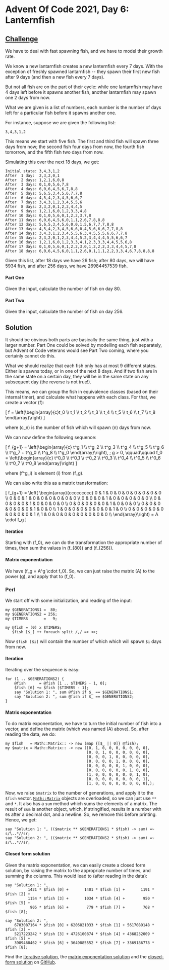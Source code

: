 # Advent Of Code 2021, Day 6: Lanternfish

## [Challenge](https://adventofcode.com/2021/day/6)

We have to deal with fast spawning fish, and we have to model
their growth rate.

We know a new lantarnfish creates a new lanternfish every 7 days.
With the exception of freshly spawned lantarnfish -- they
spawn their first new fish after 9 days (and then a new fish
every 7 days).

But not all fish are on the part of their cycle: while one
lantarnfish may have 4 days left before it spawns another
fish, another lantarnfish may spawn one 2 days from now.

What we are given is a list of numbers, each number is the
number of days left for a particular fish before it spawns
another one.

For instance, suppose we are given the following list:

~~~~
3,4,3,1,2
~~~~

This means we start with five fish. The first and third fish will spawn
three days from now; the second fish four days from now, the fourth
fish tomorrow, and the fifth fish two days from now.

Simulating this over the next 18 days, we get:

~~~~
Initial state: 3,4,3,1,2
After  1 day:  2,3,2,0,1
After  2 days: 1,2,1,6,0,8
After  3 days: 0,1,0,5,6,7,8
After  4 days: 6,0,6,4,5,6,7,8,8
After  5 days: 5,6,5,3,4,5,6,7,7,8
After  6 days: 4,5,4,2,3,4,5,6,6,7
After  7 days: 3,4,3,1,2,3,4,5,5,6
After  8 days: 2,3,2,0,1,2,3,4,4,5
After  9 days: 1,2,1,6,0,1,2,3,3,4,8
After 10 days: 0,1,0,5,6,0,1,2,2,3,7,8
After 11 days: 6,0,6,4,5,6,0,1,1,2,6,7,8,8,8
After 12 days: 5,6,5,3,4,5,6,0,0,1,5,6,7,7,7,8,8
After 13 days: 4,5,4,2,3,4,5,6,6,0,4,5,6,6,6,7,7,8,8
After 14 days: 3,4,3,1,2,3,4,5,5,6,3,4,5,5,5,6,6,7,7,8
After 15 days: 2,3,2,0,1,2,3,4,4,5,2,3,4,4,4,5,5,6,6,7
After 16 days: 1,2,1,6,0,1,2,3,3,4,1,2,3,3,3,4,4,5,5,6,8
After 17 days: 0,1,0,5,6,0,1,2,2,3,0,1,2,2,2,3,3,4,4,5,7,8
After 18 days: 6,0,6,4,5,6,0,1,1,2,6,0,1,1,1,2,2,3,3,4,6,7,8,8,8,8
~~~~

Given this list, after 18 days we have 26 fish; after 80 days,
we will have <span class = "answer">5934</span> fish, and
after 256 days, we have <span class = "answer">26984457539</span>
fish.

#### Part One
Given the input, calculate the number of fish on day 80.

#### Part Two
Given the input, calculate the number of fish on day 256.

## Solution

It should be obvious both parts are basically the same thing, just with
a larger number. Part One could be solved by modelling each fish
separately, but Advent of Code veterans would see Part Two coming,
where you certainly cannot do this.

What we should realize that each fish only has at most 9 different states.
Either is spawns today, or in one of the next 8 days. And if two fish
are in the same state on a certain day, they will be in the same state
on any subsequent day (the reverse is not true!).

This means, we can group the fish in equivalence classes (based on their
internal timer), and calculate what happens with each class. For that,
we create a vector \(f\):

\[
    f = \left(\begin{array}{c}t_0 \\\\ t_1 \\\\ t_2 \\\\ t_3 \\\\ t_4 \\\\
                              t_5 \\\\ t_6 \\\\ t_7 \\\\ t_8
              \end{array}\right)
\]

where \(c_n\) is the number of fish which will spawn \(n\) days from
now.

We can now define the following sequence:

\[
    f_{g+1} = \left(\begin{array}{c}
                  t^g_1 \\\\
                  t^g_2 \\\\
                  t^g_3 \\\\
                  t^g_4 \\\\
                  t^g_5 \\\\
                  t^g_6 \\\\
                  t^g_7 + t^g_0 \\\\
                  t^g_8 \\\\
                  t^g_0 \end{array}\right), \; g > 0,
     \qquad\qquad f_0 = 
              \left(\begin{array}{c}
                  t^0_0 \\\\
                  t^0_1 \\\\
                  t^0_2 \\\\
                  t^0_3 \\\\
                  t^0_4 \\\\
                  t^0_5 \\\\
                  t^0_6 \\\\
                  t^0_7 \\\\
                  t^0_8 \end{array}\right)
\]

where \(f^g_i\) is element \(i\) from \(f_g\).


We can also write this as a matrix transformation:

\[
    f_{g+1} = \left(
        \begin{array}{ccccccccc}
        0 & 1 & 0 & 0 & 0 & 0 & 0 & 0 & 0 \\\\
        0 & 0 & 1 & 0 & 0 & 0 & 0 & 0 & 0 \\\\
        0 & 0 & 0 & 1 & 0 & 0 & 0 & 0 & 0 \\\\
        0 & 0 & 0 & 0 & 1 & 0 & 0 & 0 & 0 \\\\
        0 & 0 & 0 & 0 & 0 & 1 & 0 & 0 & 0 \\\\
        0 & 0 & 0 & 0 & 0 & 0 & 1 & 0 & 0 \\\\
        1 & 0 & 0 & 0 & 0 & 0 & 0 & 1 & 0 \\\\
        0 & 0 & 0 & 0 & 0 & 0 & 0 & 0 & 1 \\\\
        1 & 0 & 0 & 0 & 0 & 0 & 0 & 0 & 0 \\\\
        \end{array}\right) = A \cdot f_g
\]

#### Iteration

Starting with \(f_0\), we can do the transformation the appropriate
number of times, then sum the values in \(f_{80}\) and \(f_{256}\).

#### Matrix exponentiation

We have \(f_g = A^g \cdot f_0\). So, we can just raise the matrix \(A\)
to the power \(g\), and apply that to \(f_0\).

### Perl

We start off with some initialization, and reading of the input:

~~~~
my $GENERATIONS1 =  80;
my $GENERATIONS2 = 256;
my $TIMERS       =   9;

my @fish = (0) x $TIMERS;
   $fish [$_] ++ foreach split /,/ => <>;
~~~~

Now `$fish [$i]` will contain the number of which which will spawn 
`$i` days from now.

#### Iteration

Iterating over the sequence is easy:

~~~~
for (1 .. $GENERATIONS2) {
    @fish      = @fish [1 .. $TIMERS - 1, 0];
    $fish [6] += $fish [$TIMERS - 1];
    say "Solution 1: ", sum @fish if $_ == $GENERATIONS1;
    say "Solution 2: ", sum @fish if $_ == $GENERATIONS2;
}
~~~~

#### Matrix exponentation

To do matrix exponentation, we have to turn the initial number 
of fish into a vector, and define the matrix (which was named \(A\)
above). So, after reading the data, we do:

~~~~
my $fish   = Math::Matrix:: -> new (map {[$_ || 0]} @fish);
my $matrix = Math::Matrix:: -> new ([0, 1, 0, 0, 0, 0, 0, 0, 0],
                                    [0, 0, 1, 0, 0, 0, 0, 0, 0],
                                    [0, 0, 0, 1, 0, 0, 0, 0, 0],
                                    [0, 0, 0, 0, 1, 0, 0, 0, 0],
                                    [0, 0, 0, 0, 0, 1, 0, 0, 0],
                                    [0, 0, 0, 0, 0, 0, 1, 0, 0],
                                    [1, 0, 0, 0, 0, 0, 0, 1, 0],
                                    [0, 0, 0, 0, 0, 0, 0, 0, 1],
                                    [1, 0, 0, 0, 0, 0, 0, 0, 0],);
~~~~

Now, we raise `$matrix` to the number of generations, and apply
it to the `$fish` vector. [`Math::Matrix`](#) objects are overloaded,
so we can just use `**` and `*`. It also has a `sum` method which
sums the elements of a matrix. The result of `sum` is another object,
which, if stringified, results in a number with `0`s after a 
decimal dot, and a newline. So, we remove this before printing.
Hence, we get:

~~~~
say "Solution 1: ", (($matrix ** $GENERATIONS1 * $fish) -> sum) =~ s/\..*//sr;
say "Solution 2: ", (($matrix ** $GENERATIONS2 * $fish) -> sum) =~ s/\..*//sr;
~~~~

#### Closed form solution

Given the matrix exponentation, we can easily create a closed form 
solution, by raising the matrix to the appropriate number of times,
and summing the columns. This would lead to (after reading in the data):

~~~~
say "Solution 1: ",
          1421 * $fish [0] +       1401 * $fish [1] +       1191 * $fish [2] +
          1154 * $fish [3] +       1034 * $fish [4] +        950 * $fish [5] +
           905 * $fish [6] +        779 * $fish [7] +        768 * $fish [8];

say "Solution 2: ",
    6703087164 * $fish [0] + 6206821033 * $fish [1] + 5617089148 * $fish [2] +
    5217223242 * $fish [3] + 4726100874 * $fish [4] + 4368232009 * $fish [5] +
    3989468462 * $fish [6] + 3649885552 * $fish [7] + 3369186778 * $fish [8];
~~~~

Find the [iterative solution](https://github.com/Abigail/AdventOfCode2021/blob/master/Day_06/solution.pl), the 
[matrix exponentation solution](https://github.com/Abigail/AdventOfCode2021/blob/master/Day_06/solution-2.pl) and the
[closed-form solution](https://github.com/Abigail/AdventOfCode2021/blob/master/Day_06/solution-3.pl) on [GitHub](https://github.com/).
